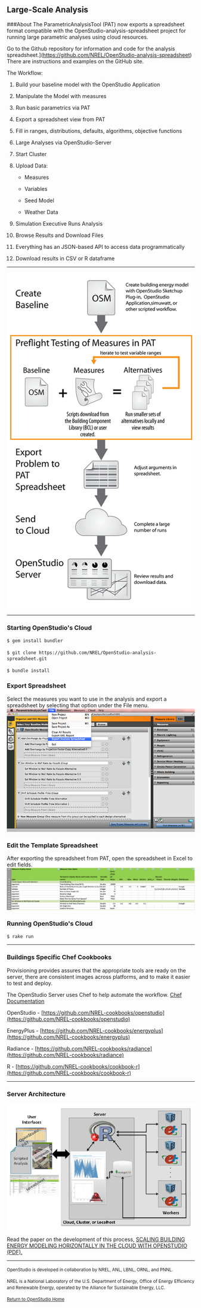 ## Large-Scale Analysis
###About
The ParametricAnalysisTool (PAT) now exports a spreadsheet format compatible with the OpenStudio-analysis-spreadsheet project for running large parametric analyses using cloud resources.

Go to the Github repository for information and code for the analysis spreadsheet.](https://github.com/NREL/OpenStudio-analysis-spreadsheet) There are instructions and examples on the GitHub site.

The Workflow:

1. Build your baseline model with the OpenStudio Application

2. Manipulate the Model with measures

3. Run basic parametrics via PAT
4. Export a spreadsheet view from PAT
5. Fill in ranges, distributions, defaults, algorithms, objective functions

6. Large Analyses via OpenStudio-Server
7. Start Cluster

8. Upload Data:

      * Measures

      * Variables

      * Seed Model

      * Weather Data

9. Simulation Executive Runs Analysis

10. Browse Results and Download Files

11. Everything has an JSON-based API to access data programmatically

12. Download results in CSV or R dataframe


__________

![Analysis Workflow](../../img/large_scale/cloud_run_process_diagram.png "Analysis Workflow")

__________

### Starting OpenStudio's Cloud

    $ gem install bundler

    $ git clone https://github.com/NREL/OpenStudio-analysis-spreadsheet.git

    $ bundle install
    
### Export Spreadsheet
Select the measures you want to use in the analysis and export a spreadsheet by selecting that option under the File menu.
![Export Spreadsheet](../../img/large_scale/export_spreadsheet.png "Export Spreadsheet")
        
### Edit the Template Spreadsheet
After exporting the spreadsheet from PAT, open the spreadsheet in Excel to edit fields.
![Analysis spreadsheet](../../img/large_scale/spreadsheet.png "Spreadsheet")

### Running OpenStudio's Cloud

    $ rake run




__________

### Buildings Specific Chef Cookbooks
Provisioning provides assures that the appropriate tools are ready on the server, there are consistent images across platforms, and to make it easier to test and deploy.

The OpenStudio Server uses Chef to help automate the workflow. 
[Chef Documentation](https://docs.getchef.com/chef_overview.html)

OpenStudio - [https://github.com/NREL-cookbooks/openstudio](https://github.com/NREL-cookbooks/openstudio)


EnergyPlus - [https://github.com/NREL-cookbooks/energyplus](https://github.com/NREL-cookbooks/energyplus)


Radiance - [https://github.com/NREL-cookbooks/radiance](https://github.com/NREL-cookbooks/radiance)


R - [https://github.com/NREL-cookbooks/cookbook-r](https://github.com/NREL-cookbooks/cookbook-r)




__________

### Server Architecture
![Analysis Architecture](../../img/large_scale/architecture.png "Architecture")

Read the paper on the development of this process, [SCALING BUILDING ENERGY MODELING HORIZONTALLY IN THE CLOUD WITH OPENSTUDIO (PDF).](https://www.ashrae.org/File%20Library/docLib/Events/ASHRAE-IPBSA-USA/Presentations/11_Long.pdf)


_______________________


<p class="text-center"><small>OpenStudio is developed in collaboration by NREL, ANL, LBNL, ORNL, and PNNL.</small></p> 

<p class="text-center"><small>NREL is a National Laboratory of the U.S. Department of Energy, Office of Energy Efficiency and Renewable Energy, operated by the Alliance for Sustainable Energy, LLC.</small></p>
  

<p class="text-center"><small> <a href="http://openstudiodev.prod.acquia-sites.com/">Return to OpenStudio Home</a></p>